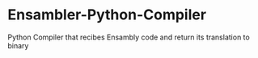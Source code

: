 # Ensambler-Python-Compiler
Python Compiler that recibes Ensambly code and return its translation to binary
